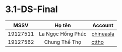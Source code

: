 # 3.1-DS-Final

|   MSSV   |       Họ tên      | Account                                   |
|:--------:|:-----------------:|-------------------------------------------|
| 19127511 | La Ngọc Hồng Phúc | [phineasla](https://github.com/phineasla) |
| 19127562 | Chung Thế Thọ     | [cttho](https://github.com/cttho)         |
